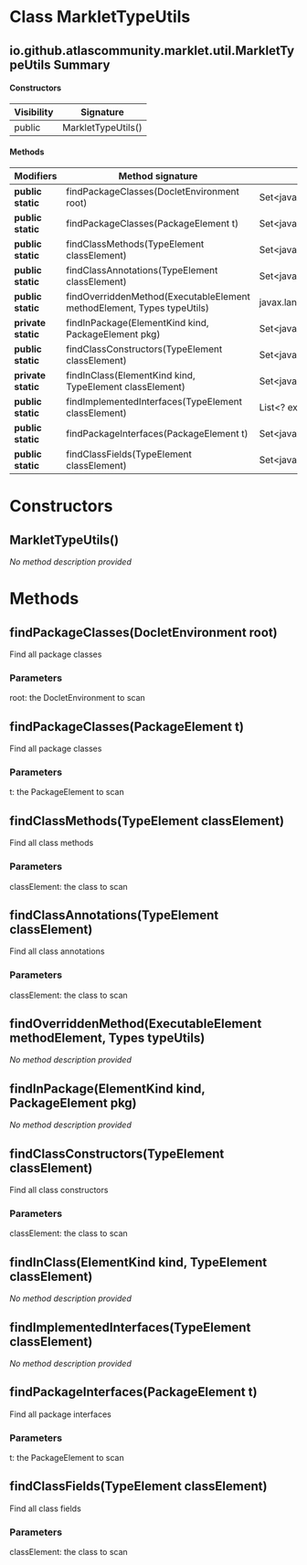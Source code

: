Class MarkletTypeUtils
======================


io.github.atlascommunity.marklet.util.MarkletTypeUtils Summary
-------
#### Constructors
| Visibility | Signature          |
| ---------- | ------------------ |
| public     | MarkletTypeUtils() |
#### Methods
| Modifiers          | Method signature                                                       | Return type                                      |
| ------------------ | ---------------------------------------------------------------------- | ------------------------------------------------ |
| **public static**  | findPackageClasses(DocletEnvironment root)                             | Set<javax.lang.model.element.TypeElement>        |
| **public static**  | findPackageClasses(PackageElement t)                                   | Set<javax.lang.model.element.TypeElement>        |
| **public static**  | findClassMethods(TypeElement classElement)                             | Set<javax.lang.model.element.ExecutableElement>  |
| **public static**  | findClassAnnotations(TypeElement classElement)                         | Set<javax.lang.model.element.Element>            |
| **public static**  | findOverriddenMethod(ExecutableElement methodElement, Types typeUtils) | javax.lang.model.element.ExecutableElement       |
| **private static** | findInPackage(ElementKind kind, PackageElement pkg)                    | Set<javax.lang.model.element.Element>            |
| **public static**  | findClassConstructors(TypeElement classElement)                        | Set<javax.lang.model.element.ExecutableElement>  |
| **private static** | findInClass(ElementKind kind, TypeElement classElement)                | Set<javax.lang.model.element.Element>            |
| **public static**  | findImplementedInterfaces(TypeElement classElement)                    | List<? extends javax.lang.model.type.TypeMirror> |
| **public static**  | findPackageInterfaces(PackageElement t)                                | Set<javax.lang.model.element.TypeElement>        |
| **public static**  | findClassFields(TypeElement classElement)                              | Set<javax.lang.model.element.VariableElement>    |

Constructors
============
MarkletTypeUtils()
------------------
*No method description provided*


Methods
=======
findPackageClasses(DocletEnvironment root)
------------------------------------------
Find all package classes

### Parameters

root: the DocletEnvironment to scan


findPackageClasses(PackageElement t)
------------------------------------
Find all package classes

### Parameters

t: the PackageElement to scan


findClassMethods(TypeElement classElement)
------------------------------------------
Find all class methods

### Parameters

classElement: the class to scan


findClassAnnotations(TypeElement classElement)
----------------------------------------------
Find all class annotations

### Parameters

classElement: the class to scan


findOverriddenMethod(ExecutableElement methodElement, Types typeUtils)
----------------------------------------------------------------------
*No method description provided*


findInPackage(ElementKind kind, PackageElement pkg)
---------------------------------------------------
*No method description provided*


findClassConstructors(TypeElement classElement)
-----------------------------------------------
Find all class constructors

### Parameters

classElement: the class to scan


findInClass(ElementKind kind, TypeElement classElement)
-------------------------------------------------------
*No method description provided*


findImplementedInterfaces(TypeElement classElement)
---------------------------------------------------
*No method description provided*


findPackageInterfaces(PackageElement t)
---------------------------------------
Find all package interfaces

### Parameters

t: the PackageElement to scan


findClassFields(TypeElement classElement)
-----------------------------------------
Find all class fields

### Parameters

classElement: the class to scan


